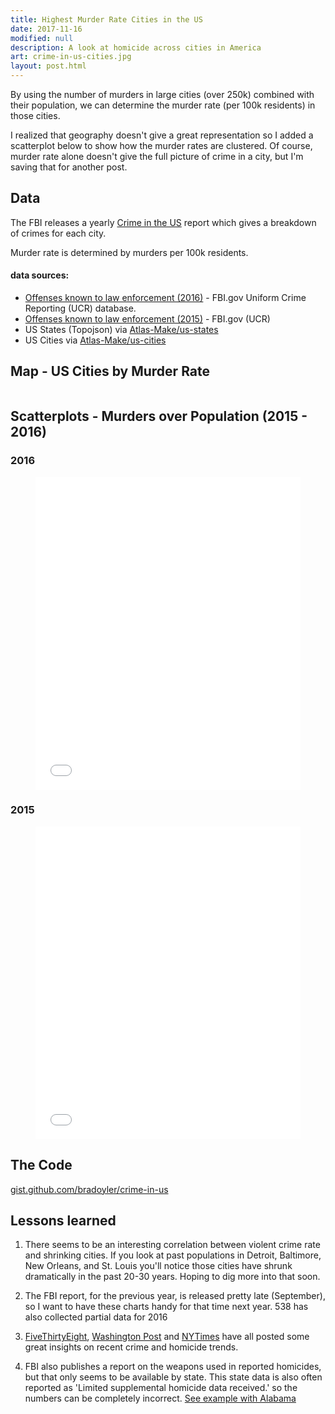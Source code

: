 ```yaml
---
title: Highest Murder Rate Cities in the US
date: 2017-11-16
modified: null
description: A look at homicide across cities in America
art: crime-in-us-cities.jpg
layout: post.html
---
```


By using the number of murders in large cities (over 250k) combined with their population, we can determine the murder rate (per 100k residents) in those cities.

I realized that geography doesn't give a great representation so I added a scatterplot below to show how the murder rates are clustered. Of course, murder rate alone doesn't give the full picture of crime in a city, but I'm saving that for another post.

## Data
The FBI releases a yearly [Crime in the US](https://ucr.fbi.gov/crime-in-the-u.s) report which gives a breakdown of crimes for each city.

Murder rate is determined by murders per 100k residents.
#### data sources:
- [Offenses known to law enforcement (2016)](https://ucr.fbi.gov/crime-in-the-u.s/2016/crime-in-the-u.s.-2016/tables/table-6/table-6.xls/view) - FBI.gov Uniform Crime Reporting (UCR) database.
- [Offenses known to law enforcement (2015)](https://ucr.fbi.gov/crime-in-the-u.s/2015/crime-in-the-u.s.-2015/tables/table-8/table_8_offenses_known_to_law_enforcement_by_state_by_city_2015.xls/view) - FBI.gov (UCR)
- US States (Topojson) via [Atlas-Make/us-states](https://github.com/bradoyler/atlas-make/tree/master/us-states)
- US Cities via [Atlas-Make/us-cities](https://github.com/bradoyler/atlas-make/tree/master/us-cities)

## Map - US Cities by Murder Rate
<figure class="media-full">
<iframe id="iframe_map" src="/assets/widgets/crime/map.htm" frameborder="0" width="100%" scrolling="no" height="0"></iframe>
</figure>

## Scatterplots - Murders over Population (2015 - 2016)
<h3>2016</h3>
<figure class="media-full">
<iframe id="iframe_scatterplot" src="/assets/widgets/crime/scatterplot2016.htm" frameborder="0" width="100%" style="height:500px;" scrolling="no" height="0"></iframe>
</figure>
<h3>2015 </h3>
<figure class="media-full">
<iframe id="iframe_scatterplot" src="/assets/widgets/crime/scatterplot2015.htm" frameborder="0" width="100%" style="height:500px;" scrolling="no" height="0"></iframe>
</figure>


<script>
    window.addEventListener('message', function(e) {
       console.log('message.e:', e.data);
        var $iframe = document.getElementById('iframe_map');
        var height = e.data[1];
        if (e.data[0]==='setHeight' && e.data[2].indexOf($iframe.src) > -1) {
            $iframe.style.height = height + 'px';
        }
    }, false);
</script>

## The Code
<a href='http://bl.ocks.org/bradoyler/5adf1567be59283d3e882035e0371ed1' target='blank'>gist.github.com/bradoyler/crime-in-us</a>

## Lessons learned
1) There seems to be an interesting correlation between violent crime rate and shrinking cities. If you look at past populations in Detroit, Baltimore, New Orleans, and St. Louis you'll notice those cities have shrunk dramatically in the past 20-30 years. Hoping to dig more into that soon.

2) The FBI report, for the previous year, is released pretty late (September), so I want to have these charts handy for that time next year. 538 has also collected partial data for 2016

3) [FiveThirtyEight](http://fivethirtyeight.com/features/murders-rose-at-their-fastest-pace-in-a-quarter-century-last-year/), [Washington Post](https://www.washingtonpost.com/graphics/national/2015-homicides/) and [NYTimes](http://www.nytimes.com/interactive/2016/09/08/us/us-murder-rates.html) have all posted some great insights on recent crime and homicide trends.

4) FBI also publishes a report on the weapons used in reported homicides, but that only seems to be available by state. This state data is also often reported as 'Limited supplemental homicide data received.' so the numbers can be completely incorrect. [See example with Alabama](https://ucr.fbi.gov/crime-in-the-u.s/2015/crime-in-the-u.s.-2015/tables/table-20)

